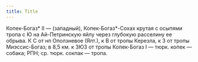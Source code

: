 ```yaml
---
title: Title
---
```


Копек-Богаз* II — (западный), Копек-Богаз*-Сохах крутая с осыпями тропа с Ю на
Ай-Петринскую яйлу через глубокую расселину ее обрыва. К С от нп Оползневое
(Ялт.), к В от тропы Керезла, к З от тропы Миэссис-Богаз; в 8,5 км. к ЗЮЗ от
тропы Копек-Богаз I — тюрк. копек — собака; РПН; ср. тюрк. сокпак — тропа.
